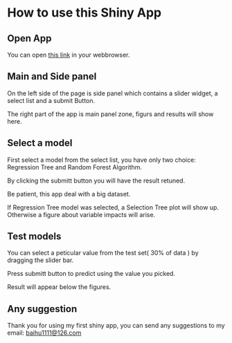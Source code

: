 # How to use this Shiny App

## Open App
You can open [this link](https://freefrog.shinyapps.io/Reproducible_Pitch/)
in your webbrowser.

## Main and Side panel
On the left side of the page is side panel which contains a slider widget, a select list and a submit Button.

The right part of the app is main panel zone, figurs and results will show here.

## Select a model
First select a model from the select list, you have only two choice: Regression Tree and Random Forest Algorithm.

By clicking the submitt button you will have the result retuned.

Be patient, this app deal with a big dataset.

If Regression Tree model was selected, a Selection Tree plot will show up. Otherwise a figure about variable impacts will arise.

## Test models
You can select a peticular value from the test set( 30% of data ) by dragging the slider bar.

Press submitt button to predict using the value you picked.

Result will appear below the figures.

## Any suggestion
Thank you for using my first shiny app, you can send any suggestions to my email:
baihu1111@126.com



